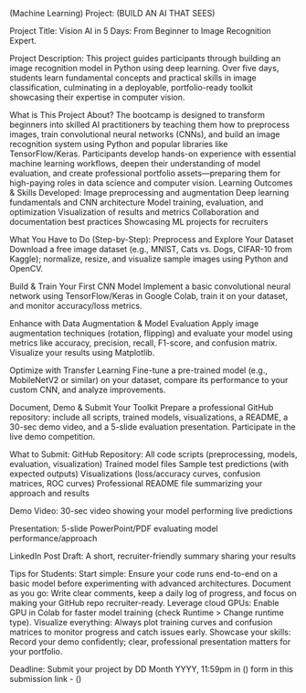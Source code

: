 (Machine Learning)
 Project: (BUILD AN AI THAT SEES)

Project Title: Vision AI in 5 Days: From Beginner to Image Recognition Expert.

Project Description:
This project guides participants through building an image recognition model in Python using deep learning. Over five days, students learn fundamental concepts and practical skills in image classification, culminating in a deployable, portfolio-ready toolkit showcasing their expertise in computer vision.

What is This Project About?
The bootcamp is designed to transform beginners into skilled AI practitioners by teaching them how to preprocess images, train convolutional neural networks (CNNs), and build an image recognition system using Python and popular libraries like TensorFlow/Keras. Participants develop hands-on experience with essential machine learning workflows, deepen their understanding of model evaluation, and create professional portfolio assets—preparing them for high-paying roles in data science and computer vision.
Learning Outcomes & Skills Developed:
Image preprocessing and augmentation
Deep learning fundamentals and CNN architecture
Model training, evaluation, and optimization
Visualization of results and metrics
Collaboration and documentation best practices
Showcasing ML projects for recruiters

What You Have to Do (Step-by-Step):
Preprocess and Explore Your Dataset
Download a free image dataset (e.g., MNIST, Cats vs. Dogs, CIFAR-10 from Kaggle); normalize, resize, and visualize sample images using Python and OpenCV.

Build & Train Your First CNN Model
Implement a basic convolutional neural network using TensorFlow/Keras in Google Colab, train it on your dataset, and monitor accuracy/loss metrics.

Enhance with Data Augmentation & Model Evaluation
Apply image augmentation techniques (rotation, flipping) and evaluate your model using metrics like accuracy, precision, recall, F1-score, and confusion matrix. Visualize your results using Matplotlib.

Optimize with Transfer Learning
Fine-tune a pre-trained model (e.g., MobileNetV2 or similar) on your dataset, compare its performance to your custom CNN, and analyze improvements.

Document, Demo & Submit Your Toolkit
Prepare a professional GitHub repository: include all scripts, trained models, visualizations, a README, a 30-sec demo video, and a 5-slide evaluation presentation. Participate in the live demo competition.

What to Submit: 
GitHub Repository:
All code scripts (preprocessing, models, evaluation, visualization)
Trained model files
Sample test predictions (with expected outputs)
Visualizations (loss/accuracy curves, confusion matrices, ROC curves)
Professional README file summarizing your approach and results

Demo Video:
30-sec video showing your model performing live predictions

Presentation:
5-slide PowerPoint/PDF evaluating model performance/approach

LinkedIn Post Draft:
A short, recruiter-friendly summary sharing your results

Tips for Students: 
Start simple: Ensure your code runs end-to-end on a basic model before experimenting with advanced architectures.
Document as you go: Write clear comments, keep a daily log of progress, and focus on making your GitHub repo recruiter-ready.
Leverage cloud GPUs: Enable GPU in Colab for faster model training (check Runtime > Change runtime type).
Visualize everything: Always plot training curves and confusion matrices to monitor progress and catch issues early.
Showcase your skills: Record your demo confidently; clear, professional presentation matters for your portfolio.

Deadline:
Submit your project by DD Month YYYY, 11:59pm in () form in this submission link - ()


